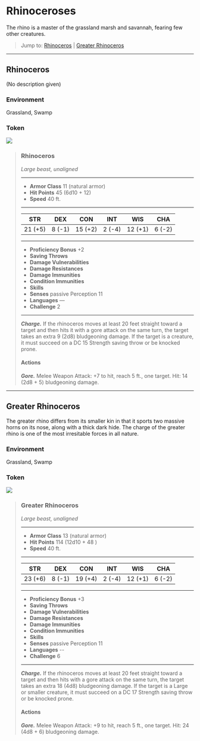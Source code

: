 # Rhinoceroses
The rhino is a master of the grassland marsh and savannah, fearing few other creatures.

> Jump to: [Rhinoceros](Rhinoceroses.md#rhinoceros) | [Greater Rhinoceros](Rhinoceroses.md#greater-rhinoceros)

---

## Rhinoceros
(No description given)

### Environment
Grassland, Swamp

### Token
![](Rhinoceroses-Rhinoceros-Token.png)

>### Rhinoceros
>*Large beast, unaligned*
>___
>- **Armor Class** 11 (natural armor)
>- **Hit Points** 45 (6d10 + 12)
>- **Speed** 40 ft.
>___
>|**STR**|**DEX**|**CON**|**INT**|**WIS**|**CHA**|
>|:---:|:---:|:---:|:---:|:---:|:---:|
>|21 (+5)|8 (-1)|15 (+2)|2 (-4)|12 (+1)|6 (-2)|
>
>___
>- **Proficiency Bonus** +2
>- **Saving Throws** 
>- **Damage Vulnerabilities** 
>- **Damage Resistances** 
>- **Damage Immunities** 
>- **Condition Immunities** 
>- **Skills** 
>- **Senses** passive Perception 11
>- **Languages** —
>- **Challenge** 2
>___
>***Charge.*** If the rhinoceros moves at least 20 feet straight toward a target and then hits it with a gore attack on the same turn, the target takes an extra 9 (2d8) bludgeoning damage. If the target is a creature, it must succeed on a DC 15 Strength saving throw or be knocked prone.
>
>#### Actions
>***Gore.*** Melee Weapon Attack: +7 to hit, reach 5 ft., one target. Hit: 14 (2d8 + 5) bludgeoning damage.
>

---

## Greater Rhinoceros
The greater rhino differs from its smaller kin in that it sports two massive horns on its nose, along with a thick dark hide. The charge of the greater rhino is one of the most irresitable forces in all nature.

### Environment
Grassland, Swamp

### Token
![](Rhinoceroses-GreaterRhinoceros-Token.png)


>### Greater Rhinoceros
>*Large beast, unaligned*
>___
>- **Armor Class** 13 (natural armor)
>- **Hit Points** 114 (12d10 + 48 )
>- **Speed** 40 ft.
>___
>|**STR**|**DEX**|**CON**|**INT**|**WIS**|**CHA**|
>|:---:|:---:|:---:|:---:|:---:|:---:|
>|23 (+6)|8 (-1)|19 (+4)|2 (-4)|12 (+1)|6 (-2)|
>
>___
>- **Proficiency Bonus** +3
>- **Saving Throws** 
>- **Damage Vulnerabilities** 
>- **Damage Resistances** 
>- **Damage Immunities** 
>- **Condition Immunities** 
>- **Skills** 
>- **Senses** passive Perception 11
>- **Languages** --
>- **Challenge** 6
>___
>***Charge.*** If the rhinoceros moves at least 20 feet straight toward a target and then hits with a gore attack on the same turn, the target takes an extra 18 (4d8) bludgeoning damage. If the target is a Large or smaller creature, it must succeed on a DC 17 Strength saving throw or be knocked prone.
>
>#### Actions
>***Gore.*** Melee Weapon Attack:  +9 to hit, reach 5 ft., one target. Hit: 24 (4d8 + 6) bludgeoning damage.
>

